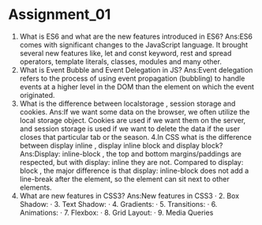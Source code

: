 # Assignment_01
1. What is ES6 and what are the new features introduced in ES6?
Ans:ES6 comes with significant changes to the JavaScript language. It brought several new features like, let and const keyword, rest and spread operators, template literals, classes, modules and many other.
2. What is Event Bubble and Event Delegation in JS?
Ans:Event delegation refers to the process of using event propagation (bubbling) to handle events at a higher level in the DOM than the element on which the event originated.
3. What is the difference between localstorage , session storage and cookies.
Ans:If we want some data on the browser, we often utilize the local storage object. Cookies are used if we want them on the server, and session storage is used if we want to delete the data if the user closes that particular tab or the season.
 4.In CSS what is the difference between display inline , display inline block and display block?
Ans:Display: inline-block , the top and bottom margins/paddings are respected, but with display: inline they are not. Compared to display: block , the major difference is that display: inline-block does not add a line-break after the element, so the element can sit next to other elements.
5. What are new features in CSS3?
Ans:New features in CSS3 · 2. Box Shadow: · 3. Text Shadow: · 4. Gradients: · 5. Transitions: · 6. Animations: · 7. Flexbox: · 8. Grid Layout: · 9. Media Queries
